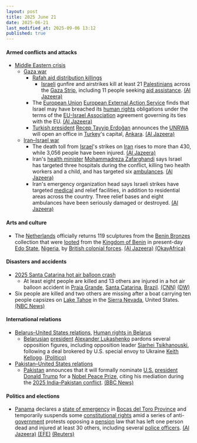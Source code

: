 ```yaml
---
layout: post
title: 2025 June 21
date: 2025-06-21
last_modified_at: 2025-09-06 13:12
published: true
---
```



#### Armed conflicts and attacks

* [Middle Eastern crisis](https://en.wikipedia.org/wiki/Middle_Eastern_crisis_%282023%E2%80%93present%29 "Middle Eastern crisis (2023–present)")
  * [Gaza war](https://en.wikipedia.org/wiki/Gaza_war "Gaza war")
    * [Rafah aid distribution killings](https://en.wikipedia.org/wiki/Rafah_aid_distribution_killings "Rafah aid distribution killings")
      * [Israeli](https://en.wikipedia.org/wiki/Israel_Defense_Forces "Israel Defense Forces") gunfire and airstrikes kill at least 21 [Palestinians](https://en.wikipedia.org/wiki/Palestinians "Palestinians") across the [Gaza Strip](https://en.wikipedia.org/wiki/Gaza_Strip "Gaza Strip"), including 11 people seeking [aid assistance](https://en.wikipedia.org/wiki/Humanitarian_aid_during_the_Gaza_war "Humanitarian aid during the Gaza war"). [(Al Jazeera)](https://aje.io/7sgjqa?update=3789826)
    * The [European Union](https://en.wikipedia.org/wiki/European_Union "European Union") [European External Action Service](https://en.wikipedia.org/wiki/European_External_Action_Service "European External Action Service") finds that Israel may have breached its [human rights](https://en.wikipedia.org/wiki/Human_rights "Human rights") obligations under the terms of the [EU-Israel Association](https://en.wikipedia.org/wiki/Israel%E2%80%93European_Union_relations "Israel–European Union relations") agreement governing its ties with the EU. [(Al Jazeera)](https://www.aljazeera.com/news/2025/6/20/israels-gaza-actions-may-breach-eu-israel-human-rights-agreement-report)
    * [Turkish president](https://en.wikipedia.org/wiki/President_of_Turkey "President of Turkey") [Recep Tayyip Erdoğan](https://en.wikipedia.org/wiki/Recep_Tayyip_Erdo%C4%9Fan "Recep Tayyip Erdoğan") announces the [UNRWA](https://en.wikipedia.org/wiki/UNRWA "UNRWA") will open an office in [Turkey](https://en.wikipedia.org/wiki/Turkey "Turkey")'s capital, [Ankara](https://en.wikipedia.org/wiki/Ankara "Ankara"). [(Al Jazeera)](https://aje.io/7sgjqa?update=3790087)
  * [Iran–Israel war](https://en.wikipedia.org/wiki/Iran%E2%80%93Israel_war "Iran–Israel war")
    * The death toll from [Israel](https://en.wikipedia.org/wiki/Israel "Israel")'s strikes on [Iran](https://en.wikipedia.org/wiki/Iran "Iran") rises to more than 430, while 3,056 people have been injured. [(Al Jazeera)](https://www.aljazeera.com/news/liveblog/2025/6/21/live-iran-says-still-open-to-diplomacy-israel-vows-continued-attacks)
    * Iran's [health minister](https://en.wikipedia.org/wiki/Ministry_of_Health_and_Medical_Education "Ministry of Health and Medical Education") [Mohammadreza Zafarghandi](https://en.wikipedia.org/wiki/Mohammad-Reza_Zafarghandi "Mohammad-Reza Zafarghandi") says Israel has targeted three hospitals during the conflict, killing two health workers and a child, and has targeted six [ambulances](https://en.wikipedia.org/wiki/Ambulance "Ambulance"). [(Al Jazeera)](https://aje.io/7sgjqa?update=3789705)
    * Iran's emergency organization head says Israeli strikes have targeted [medical](https://en.wikipedia.org/wiki/Medical "Medical") and relief facilities, in addition to residential areas across the country. Three relief bases and eight ambulances have been seriously damaged or destroyed. [(Al Jazeera)](https://aje.io/7sgjqa?update=3789926)

#### Arts and culture

* The [Netherlands](https://en.wikipedia.org/wiki/Netherlands "Netherlands") officially returns 119 sculptures from the [Benin Bronzes](https://en.wikipedia.org/wiki/Benin_Bronzes "Benin Bronzes") collection that were [looted](https://en.wikipedia.org/wiki/Looted_art "Looted art") from the [Kingdom of Benin](https://en.wikipedia.org/wiki/Kingdom_of_Benin "Kingdom of Benin") in present-day [Edo State](https://en.wikipedia.org/wiki/Edo_State "Edo State"), [Nigeria](https://en.wikipedia.org/wiki/Nigeria "Nigeria"), by [British colonial forces](https://en.wikipedia.org/wiki/British_Colonial_Auxiliary_Forces "British Colonial Auxiliary Forces"). [(Al Jazeera)](https://www.aljazeera.com/news/2025/6/21/the-netherlands-returns-119-stolen-sculptures-to-nigeria) [(OkayAfrica)](https://www.okayafrica.com/nigerian-artefact-returned-by-netherlands/)

#### Disasters and accidents

* [2025 Santa Catarina hot air balloon crash](https://en.wikipedia.org/wiki/2025_Santa_Catarina_hot_air_balloon_crash "2025 Santa Catarina hot air balloon crash")
  * At least eight people are killed and 13 others are injured in a hot air balloon accident in [Praia Grande](https://en.wikipedia.org/wiki/Praia_Grande%2C_Santa_Catarina "Praia Grande, Santa Catarina"), [Santa Catarina](https://en.wikipedia.org/wiki/Santa_Catarina_%28state%29 "Santa Catarina (state)"), [Brazil](https://en.wikipedia.org/wiki/Brazil "Brazil"). [(CNN)](https://amp.cnn.com/cnn/2025/06/21/americas/dead-hot-air-balloon-accident-brazil-intl) [(DW)](https://www.dw.com/en/brazil-eight-killed-13-injured-in-hot-air-balloon-crash/a-72995835)
* Six people are killed and two others are missing after a boat carrying ten people capsizes on [Lake Tahoe](https://en.wikipedia.org/wiki/Lake_Tahoe "Lake Tahoe") in the [Sierra Nevada](https://en.wikipedia.org/wiki/Sierra_Nevada "Sierra Nevada"), United States. [(NBC News)](https://www.nbcnews.com/news/us-news/6-dead-2-missing-boat-capsizes-lake-tahoe-rcna214511)

#### International relations

* [Belarus–United States relations](https://en.wikipedia.org/wiki/Belarus%E2%80%93United_States_relations "Belarus–United States relations"), [Human rights in Belarus](https://en.wikipedia.org/wiki/Human_rights_in_Belarus "Human rights in Belarus")
  * [Belarusian](https://en.wikipedia.org/wiki/Belarus "Belarus") [president](https://en.wikipedia.org/wiki/President_of_Belarus "President of Belarus") [Alexander Lukashenko](https://en.wikipedia.org/wiki/Alexander_Lukashenko "Alexander Lukashenko") pardons several opposition figures, including opposition leader [Siarhei Tsikhanouski](https://en.wikipedia.org/wiki/Siarhei_Tsikhanouski "Siarhei Tsikhanouski"), following a deal brokered by U.S. special envoy to Ukraine [Keith Kellogg](https://en.wikipedia.org/wiki/Keith_Kellogg "Keith Kellogg"). [(Politico)](https://www.politico.eu/article/belarus-frees-opposition-leader-siarhei-tsikhanouski/)
* [Pakistan–United States relations](https://en.wikipedia.org/wiki/Pakistan%E2%80%93United_States_relations "Pakistan–United States relations")
  * [Pakistan](https://en.wikipedia.org/wiki/Pakistan "Pakistan") announces that it will formally nominate [U.S.](https://en.wikipedia.org/wiki/U.S. "U.S.") [president](https://en.wikipedia.org/wiki/President_of_the_United_States "President of the United States") [Donald Trump](https://en.wikipedia.org/wiki/Donald_Trump "Donald Trump") for a [Nobel Peace Prize](https://en.wikipedia.org/wiki/Nobel_Peace_Prize "Nobel Peace Prize"), citing his mediation during the [2025 India–Pakistan conflict](https://en.wikipedia.org/wiki/2025_India%E2%80%93Pakistan_conflict "2025 India–Pakistan conflict"). [(BBC News)](https://www.bbc.com/news/articles/cwyx5yw8y28o)

#### Politics and elections

* [Panama](https://en.wikipedia.org/wiki/Panama "Panama") declares a [state of emergency](https://en.wikipedia.org/wiki/State_of_emergency "State of emergency") in [Bocas del Toro Province](https://en.wikipedia.org/wiki/Bocas_del_Toro_Province "Bocas del Toro Province") and temporarily suspends some [constitutional rights](https://en.wikipedia.org/wiki/Constitution_of_Panama "Constitution of Panama") amid a series of anti-[government](https://en.wikipedia.org/wiki/Government_of_Panama "Government of Panama") protests opposing a [pension](https://en.wikipedia.org/wiki/Pension "Pension") law that has left one person dead and injured at least 30 others, including several [police officers](https://en.wikipedia.org/wiki/Panamanian_National_Police "Panamanian National Police"). [(Al Jazeera)](https://www.aljazeera.com/news/2025/6/21/panama-declares-emergency-in-western-province-after-deadly-pension-protests) [(EFE)](https://efe.com/en/latest-news/2025-06-20/panama-declares-state-of-emergency-in-banana-growing-region-due-to-protests/) [(Reuters)](https://efe.com/en/latest-news/2025-06-20/panama-declares-state-of-emergency-in-banana-growing-region-due-to-protests/)

